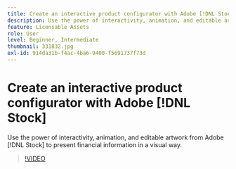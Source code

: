 ```yaml
---
title: Create an interactive product configurator with Adobe [!DNL Stock]
description: Use the power of interactivity, animation, and editable artwork from Adobe [!DNL Stock] to present financial information in a visual way
feature: Licensable Assets
role: User
level: Beginner, Intermediate
thumbnail: 331832.jpg
exl-id: 914da31b-f4ac-4ba6-9400-f5691737f73d
---
```

# Create an interactive product configurator with Adobe [!DNL Stock]

Use the power of interactivity, animation, and editable artwork from Adobe [!DNL Stock] to present financial information in a visual way.

>[!VIDEO](https://video.tv.adobe.com/v/331832?hidetitle=true)
